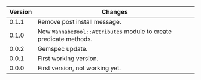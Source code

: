 | Version | Changes |
| ------- | ------- |
| 0.1.1   | Remove post install message. |
| 0.1.0   | New `WannabeBool::Attributes` module to create predicate methods. |
| 0.0.2   | Gemspec update. |
| 0.0.1   | First working version. |
| 0.0.0   | First version, not working yet. |
